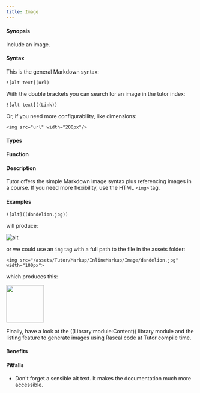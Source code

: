 ```yaml
---
title: Image
---
```


#### Synopsis

Include an image.

#### Syntax

This is the general Markdown syntax:
``````
![alt text](url)
``````

With the double brackets you can search for an image in the tutor index:
``````
![alt text]((Link))
``````

Or, if you need more configurability, like dimensions:
``````
<img src="url" width="200px"/>
``````



#### Types

#### Function

#### Description

Tutor offers the simple Markdown image syntax plus referencing images in a course. 
If you need more flexibility, use the HTML `<img>` tag.

#### Examples

``````
![alt]((dandelion.jpg))
``````

will produce:

![alt]((dandelion.jpg))

or we could use an `img` tag with a full path to the file in the assets folder:
``````
<img src="/assets/Tutor/Markup/InlineMarkup/Image/dandelion.jpg" width="100px">
``````

which produces this:

<img src="/assets/Tutor/Markup/InlineMarkup/Image/dandelion.jpg" width="100px"/>

Finally, have a look at the ((Library:module:Content)) library module and the listing feature to generate
images using Rascal code at Tutor compile time.

#### Benefits

#### Pitfalls

* Don't forget a sensible alt text. It makes the documentation much more accessible.
